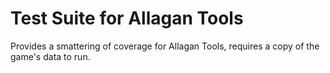 # Test Suite for Allagan Tools
Provides a smattering of coverage for Allagan Tools, requires a copy of the game's data to run.

